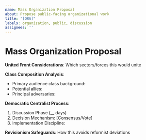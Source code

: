 ```yaml
---
name: Mass Organization Proposal
about: Propose public-facing organizational work
title: "[ORG]"
labels: organization, public, discussion
assignees: ''
---
```


# Mass Organization Proposal

**United Front Considerations**:
  Which sectors/forces this would unite

**Class Composition Analysis**:
  - Primary audience class background:
  - Potential allies:
  - Principal adversaries:

**Democratic Centralist Process**:
  1. Discussion Phase (__ days)
  2. Decision Mechanism: [Consensus/Vote]
  3. Implementation Discipline:

**Revisionism Safeguards**:
  How this avoids reformist deviations
